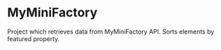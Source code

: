 # MyMiniFactory

Project which retrieves data from MyMiniFactory API. Sorts elements by featured property.
